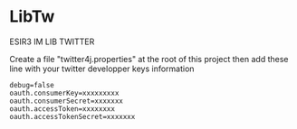 # LibTw
ESIR3 IM LIB TWITTER

Create a file "twitter4j.properties" at the root of this project 
then add these line with your twitter developper keys information

```
debug=false
oauth.consumerKey=xxxxxxxxx
oauth.consumerSecret=xxxxxxx
oauth.accessToken=xxxxxxxx
oauth.accessTokenSecret=xxxxxxx
```